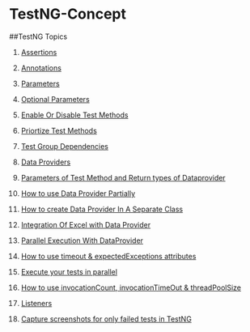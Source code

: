 # TestNG-Concept

##TestNG Topics

1. [Assertions](https://github.com/SambitAutomation/TestNG-Concept/blob/main/Assertions(%20Hard%20Assert%20And%20Soft%20Assert%20))

2. [Annotations](https://github.com/SambitAutomation/TestNG-Concept/blob/main/TestNG%20Annotations%20Verification)

3. [Parameters](https://github.com/SambitAutomation/TestNG-Concept/blob/main/Parameters%20In%20TestNG)


4. [Optional Parameters](https://github.com/SambitAutomation/TestNG-Concept/blob/main/Optional%20Parameters%20In%20TestNG)

5. [Enable Or Disable Test Methods](https://github.com/SambitAutomation/TestNG-Concept/blob/main/Enable%20And%20Disable%20Case%20In%20TestNG)

6. [Priortize Test Methods](https://github.com/SambitAutomation/TestNG-Concept/blob/main/Prioritizing%20Tests%20In%20TestNG)

7. [Test Group Dependencies](https://github.com/SambitAutomation/TestNG-Concept/blob/main/Create%20Test%20Group%20Dependencies%20In%20TestNG)

8. [Data Providers](https://github.com/SambitAutomation/TestNG-Concept/blob/main/DataProvider%20In%20TestNG)


9. [ Parameters of Test Method and Return types of Dataprovider](https://github.com/SambitAutomation/TestNG-Concept/blob/main/Parameters%20of%20Test%20Method%20and%20Return%20types%20of%20Dataprovider)

10. [How to use Data Provider Partially](https://github.com/SambitAutomation/TestNG-Concept/blob/main/How%20to%20use%20the%20dataprovider%20partially%20in%20TestNG)

11. [How to create Data Provider In A Separate Class](https://github.com/SambitAutomation/TestNG-Concept/blob/main/How%20to%20create%20the%20dataprovider%20in%20a%20separate%20class)

12. [Integration Of Excel with Data Provider](https://github.com/SambitAutomation/TestNG-Concept/blob/main/Integration%20of%20Excel%20with%20Dataprovider)

13. [Parallel Execution With DataProvider](https://github.com/SambitAutomation/TestNG-Concept/blob/main/Parallel%20execution%20with%20DataProvider%20in%20TestNG)

14. [How to use timeout & expectedExceptions attributes](https://github.com/SambitAutomation/TestNG-Concept/blob/main/How%20to%20use%20timeout%20%26%20expectedExceptions%20attributes%20in%20TestNG)

15. [Execute your tests in parallel](https://github.com/SambitAutomation/TestNG-Concept/blob/main/Execute%20your%20tests%20in%20parallel%20using%20TestNG)

16. [How to use invocationCount, invocationTimeOut & threadPoolSize](https://github.com/SambitAutomation/TestNG-Concept/blob/main/How%20to%20use%20invocationCount%2C%20invocationTimeOut%20%26%20threadPoolSize%20in%20TestNG)

17. [Listeners](https://github.com/SambitAutomation/TestNG-Concept/blob/main/Listeners%20In%20TestNG)

18. [Capture screenshots for only failed tests in TestNG](https://github.com/SambitAutomation/TestNG-Concept/blob/main/Capture%20screenshots%20for%20only%20failed%20tests%20in%20TestNG)

